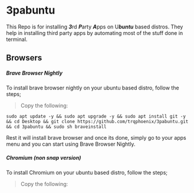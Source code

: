 # 3pabuntu 

This Repo is for installing ***3***rd ***P***arty ***A***pps on U***buntu*** based distros. They help in installing third party apps by automating most of the stuff done in terminal.



## Browsers
##### Brave Browser Nightly

To install brave browser nightly on your ubuntu based distro, follow the steps;
>Copy the following: 

```
sudo apt update -y && sudo apt upgrade -y && sudo apt install git -y && cd Desktop && git clone https://github.com/trqphoenix/3pabuntu.git && cd 3pabuntu && sudo sh braveinstall
```
Rest it will install brave browser and once its done, simply go to your apps menu and you can start using Brave Browser Nightly.


##### Chromium (non snap version)

To install Chromium on your ubuntu based distro, follow the steps;
>Copy the following:

```
